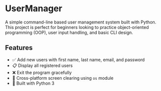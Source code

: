 # UserManager

A simple command-line based user management system built with Python.  
This project is perfect for beginners looking to practice object-oriented programming (OOP), user input handling, and basic CLI design.


## Features

- ✅ Add new users with first name, last name, email, and password
- 📋 Display all registered users
- ❌ Exit the program gracefully
- 🧼 Cross-platform screen clearing using `os` module
- 🐍 Built with Python 3
